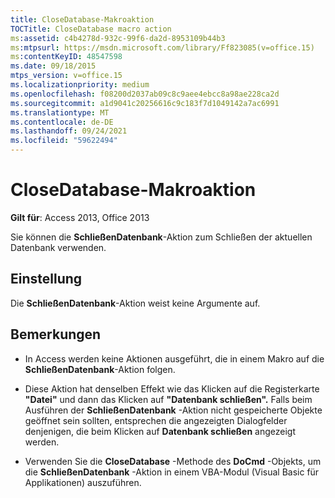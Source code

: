 ```yaml
---
title: CloseDatabase-Makroaktion
TOCTitle: CloseDatabase macro action
ms:assetid: c4b4278d-932c-99f6-da2d-8953109b44b3
ms:mtpsurl: https://msdn.microsoft.com/library/Ff823085(v=office.15)
ms:contentKeyID: 48547598
ms.date: 09/18/2015
mtps_version: v=office.15
ms.localizationpriority: medium
ms.openlocfilehash: f08200d2037ab09c8c9aee4ebcc8a98ae228ca2d
ms.sourcegitcommit: a1d9041c20256616c9c183f7d1049142a7ac6991
ms.translationtype: MT
ms.contentlocale: de-DE
ms.lasthandoff: 09/24/2021
ms.locfileid: "59622494"
---
```

# <a name="closedatabase-macro-action"></a>CloseDatabase-Makroaktion


**Gilt für**: Access 2013, Office 2013

Sie können die **SchließenDatenbank**-Aktion zum Schließen der aktuellen Datenbank verwenden.

## <a name="setting"></a>Einstellung

Die **SchließenDatenbank**-Aktion weist keine Argumente auf.

## <a name="remarks"></a>Bemerkungen

  - In Access werden keine Aktionen ausgeführt, die in einem Makro auf die **SchließenDatenbank**-Aktion folgen.

  - Diese Aktion hat denselben Effekt wie das Klicken auf die Registerkarte **"Datei"** und dann das Klicken auf **"Datenbank schließen".** Falls beim Ausführen der **SchließenDatenbank** -Aktion nicht gespeicherte Objekte geöffnet sein sollten, entsprechen die angezeigten Dialogfelder denjenigen, die beim Klicken auf **Datenbank schließen** angezeigt werden.

  - Verwenden Sie die **CloseDatabase** -Methode des **DoCmd** -Objekts, um die **SchließenDatenbank** -Aktion in einem VBA-Modul (Visual Basic für Applikationen) auszuführen.

